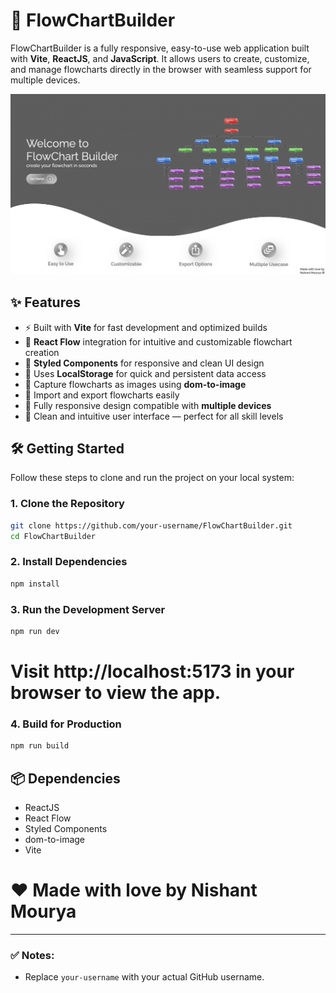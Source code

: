 # 🚀 FlowChartBuilder

FlowChartBuilder is a fully responsive, easy-to-use web application built with **Vite**, **ReactJS**, and **JavaScript**. It allows users to create, customize, and manage flowcharts directly in the browser with seamless support for multiple devices.

![FlowChartBuilder Screenshot](screenshot.png) <!-- Add an actual screenshot file named 'screenshot.png' in your repo -->

## ✨ Features

- ⚡ Built with **Vite** for fast development and optimized builds
- 🧠 **React Flow** integration for intuitive and customizable flowchart creation
- 🎨 **Styled Components** for responsive and clean UI design
- 💾 Uses **LocalStorage** for quick and persistent data access
- 📸 Capture flowcharts as images using **dom-to-image**
- 🔄 Import and export flowcharts easily
- 📱 Fully responsive design compatible with **multiple devices**
- 🧩 Clean and intuitive user interface — perfect for all skill levels

## 🛠️ Getting Started

Follow these steps to clone and run the project on your local system:

### 1. Clone the Repository

```bash
git clone https://github.com/your-username/FlowChartBuilder.git
cd FlowChartBuilder
```
### 2. Install Dependencies

```bash
npm install
```
### 3. Run the Development Server
```bash
npm run dev
```
# Visit http://localhost:5173 in your browser to view the app.
### 4. Build for Production
```bash
npm run build
```
## 📦 Dependencies
- ReactJS
- React Flow
- Styled Components
- dom-to-image
- Vite

 # ❤️ Made with love by Nishant Mourya

---
### ✅ Notes:

- Replace `your-username` with your actual GitHub username.


















